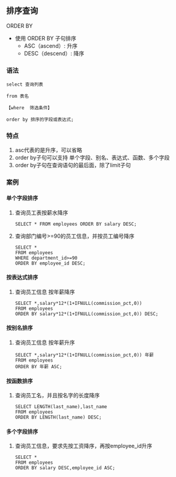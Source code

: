 ## 排序查询

ORDER BY

- 使用 ORDER BY 子句排序
  - ASC（ascend）: 升序
  - DESC（descend）: 降序

### 语法

``` mysql
select 查询列表

from 表名

【where  筛选条件】

order by 排序的字段或表达式;

```

### 特点

1. asc代表的是升序，可以省略
2. order by子句可以支持 单个字段、别名、表达式、函数、多个字段
3. order by子句在查询语句的最后面，除了limit子句

### 案例

#### 单个字段排序

1. 查询员工表按薪水降序

   ```
   SELECT * FROM employees ORDER BY salary DESC;
   ```

2. 查询部门编号>=90的员工信息，并按员工编号降序

   ``` mysql
   SELECT *
   FROM employees
   WHERE department_id>=90
   ORDER BY employee_id DESC;
   ```

#### 按表达式排序

1. 查询员工信息 按年薪降序

   ```mysql
   SELECT *,salary*12*(1+IFNULL(commission_pct,0))
   FROM employees
   ORDER BY salary*12*(1+IFNULL(commission_pct,0)) DESC;
   ```

   

#### 按别名排序

1. 查询员工信息 按年薪升序

   ``` mysql
   SELECT *,salary*12*(1+IFNULL(commission_pct,0)) 年薪
   FROM employees
   ORDER BY 年薪 ASC;
   ```

#### 按函数排序

1. 查询员工名，并且按名字的长度降序

   ``` mysql
   SELECT LENGTH(last_name),last_name 
   FROM employees
   ORDER BY LENGTH(last_name) DESC;
   ```

#### 多个字段排序

1. 查询员工信息，要求先按工资降序，再按employee_id升序

   ``` mysql
   SELECT *
   FROM employees
   ORDER BY salary DESC,employee_id ASC;
   ```

   



